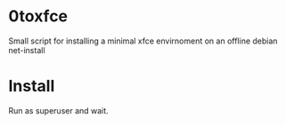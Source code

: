 # 0toxfce
Small script for installing a minimal xfce envirnoment on an offline debian net-install

# Install
Run as superuser and wait.
